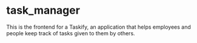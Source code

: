 # task_manager

This is the frontend for a Taskify, an application that helps employees and people keep track of tasks given to them by others.
